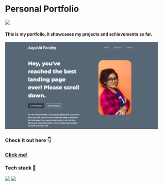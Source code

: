 # Personal Portfolio

 ![](https://socialify.git.ci/aayushi221/My-website/image?forks=1&issues=1&language=1&owner=1&pulls=1&stargazers=1&theme=Dark)

#### This is my portfolio, it showcases my projects and achievements so far.

 ![](https://raw.githubusercontent.com/aayushi221/My-website/master/Screen%20Shot%202021-07-04%20at%205.40.33%20PM.png)
### Check it out here 👇
### [Click me!](https://raw.githubusercontent.com/aayushi221/My-website/master/Screen%20Shot%202021-07-04%20at%205.40.33%20PM.png)
### Tech stack 📂

 ![](https://img.shields.io/badge/HTML5-E34F26?style=for-the-badge&logo=html5&logoColor=white) ![](https://img.shields.io/badge/CSS3-1572B6?style=for-the-badge&logo=css3&logoColor=white)
